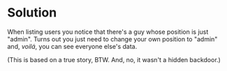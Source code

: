 Solution
========

When listing users you notice that there's a guy whose position is just "admin".
Turns out you just need to change your own position to "admin" and, _voilá_, you
can see everyone else's data.

(This is based on a true story, BTW. And, no, it wasn't a hidden backdoor.)
